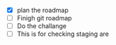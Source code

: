 - [x] plan the roadmap
- [ ] Finigh git roadmap
- [ ] Do the challange
- [ ] This is for checking staging are
